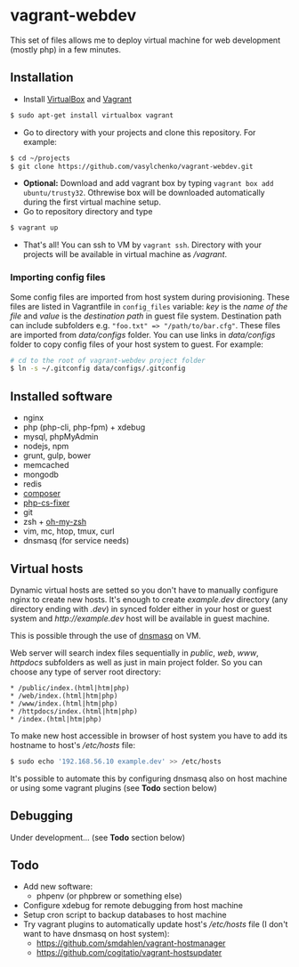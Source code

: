 vagrant-webdev
==============

This set of files allows me to deploy virtual machine for web development (mostly php) in a few minutes.

Installation
------------

* Install [VirtualBox](https://www.virtualbox.org/) and [Vagrant](http://www.vagrantup.com/)
```bash
$ sudo apt-get install virtualbox vagrant
```
* Go to directory with your projects and clone this repository. For example:
```bash
$ cd ~/projects
$ git clone https://github.com/vasylchenko/vagrant-webdev.git
```
* __Optional:__ Download and add vagrant box by typing ```vagrant box add ubuntu/trusty32```. Othrewise box will be downloaded automatically during the first virtual machine setup.
* Go to repository directory and type
```bash
$ vagrant up
```
* That's all! You can ssh to VM by ```vagrant ssh```. Directory with your projects will be available in virtual machine as _/vagrant_.

### Importing config files

Some config files are imported from host system during provisioning. These files are listed in Vagrantfile in ```config_files``` variable: _key_ is the _name of the file_ and _value_ is the _destination path_ in guest file system. Destination path can include subfolders e.g. ```"foo.txt" => "/path/to/bar.cfg"```. These files are imported from _data/configs_ folder. You can use links in _data/configs_ folder to copy config files of your host system to guest. For example:

```bash
# cd to the root of vagrant-webdev project folder
$ ln -s ~/.gitconfig data/configs/.gitconfig
```

Installed software
------------------

* nginx
* php (php-cli, php-fpm) + xdebug
* mysql, phpMyAdmin
* nodejs, npm
* grunt, gulp, bower
* memcached
* mongodb
* redis
* [composer](https://getcomposer.org/)
* [php-cs-fixer](https://github.com/fabpot/PHP-CS-Fixer)
* git
* zsh + [oh-my-zsh](https://github.com/robbyrussell/oh-my-zsh)
* vim, mc, htop, tmux, curl
* dnsmasq (for service needs)

Virtual hosts
---------------

Dynamic virtual hosts are setted so you don't have to manually configure nginx to create new hosts. It's enough to create _example.dev_ directory (any directory ending with _.dev_) in synced folder either in your host or guest system and _http://example.dev_ host will be available in guest machine.

This is possible through the use of [dnsmasq](http://www.thekelleys.org.uk/dnsmasq/doc.html) on VM.

Web server will search index files sequentially in _public_, _web_, _www_, _httpdocs_ subfolders as well as just in main project folder. So you can choose any type of server root directory:

    * /public/index.(html|htm|php)
    * /web/index.(html|htm|php)
    * /www/index.(html|htm|php)
    * /httpdocs/index.(html|htm|php)
    * /index.(html|htm|php)

To make new host accessible in browser of host system you have to add its hostname to host's _/etc/hosts_ file:

```bash
$ sudo echo '192.168.56.10 example.dev' >> /etc/hosts
```

It's possible to automate this by configuring dnsmasq also on host machine or using some vagrant plugins (see __Todo__ section below)

Debugging
---------

Under development... (see __Todo__ section below)

Todo
----

* Add new software:
    * phpenv (or phpbrew or something else)
* Configure xdebug for remote debugging from host machine
* Setup cron script to backup databases to host machine
* Try vagrant plugins to automatically update host's _/etc/hosts_ file (I don't want to have dnsmasq on host system):
    * https://github.com/smdahlen/vagrant-hostmanager
    * https://github.com/cogitatio/vagrant-hostsupdater